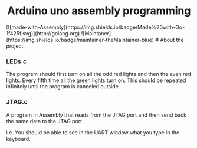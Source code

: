 <h1 align="center">Arduino uno assembly programming</h1>
[![made-with-Assembly](https://img.shields.io/badge/Made%20with-Go-1f425f.svg)](http://golang.org)
 ![Maintaner](https://img.shields.io/badge/maintainer-theMaintainer-blue)
# About the project

### LEDs.c
The program should first turn on all the odd red lights and then the even red lights. 
Every fifth time all the green lights turn on. This should be repeated 
infinitely until the program is canceled outside. 

### JTAG.c
A program in Assembly that reads from the JTAG port
and then send back the same data to the JTAG port.

i.e. You should be able to see in the UART window what
you type in the keyboard.
